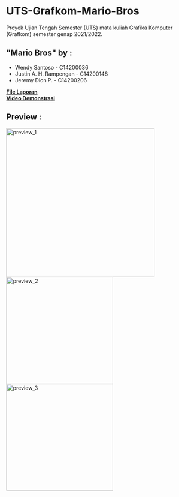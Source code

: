# UTS-Grafkom-Mario-Bros
Proyek Ujian Tengah Semester (UTS) mata kuliah Grafika Komputer (Grafkom) semester genap 2021/2022.

## "Mario Bros" by : 
- Wendy Santoso - C14200036
- Justin A. H. Rampengan - C14200148
- Jeremy Dion P. - C14200206

**[File Laporan](https://drive.google.com/file/d/123DVR-UBveTgimzRFogtHAIyNQsaAVIS/view?usp=sharing)**
<br>
**[Video Demonstrasi](https://drive.google.com/file/d/1EdPKhY-Wj0u62mqR6GQySRw8VCTYswQM/view?usp=sharing)**

## Preview : 
<img width="396" alt="preview_1" src="https://user-images.githubusercontent.com/71552391/165034751-32dda7d6-82c4-4669-8aea-6d472191c3cd.png">
<img width="285" alt="preview_2" src="https://user-images.githubusercontent.com/71552391/165034764-5e186c42-807a-4121-b095-3ea00851725a.png">
<img width="285" alt="preview_3" src="https://user-images.githubusercontent.com/71552391/165034769-f6f09994-3508-4718-af2b-4d4b3fa43ec3.png">
